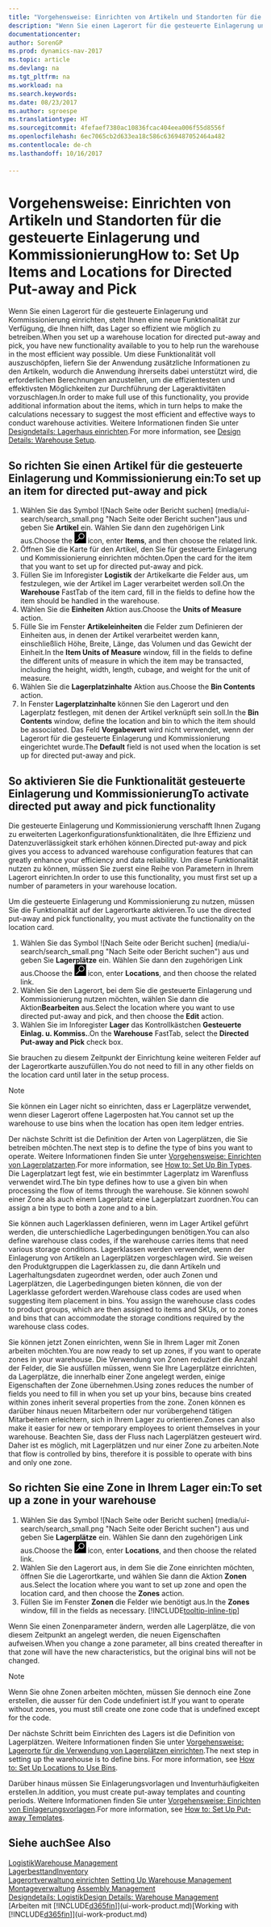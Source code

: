```yaml
---
title: "Vorgehensweise: Einrichten von Artikeln und Standorten für die gesteuerte Einlagerung und Kommissionierung"
description: "Wenn Sie einen Lagerort für die gesteuerte Einlagerung und Kommissionierung einrichten, steht Ihnen eine neue Funktionalität zur Verfügung, die Ihnen hilft, das Lager so effizient wie möglich zu betreiben."
documentationcenter: 
author: SorenGP
ms.prod: dynamics-nav-2017
ms.topic: article
ms.devlang: na
ms.tgt_pltfrm: na
ms.workload: na
ms.search.keywords: 
ms.date: 08/23/2017
ms.author: sgroespe
ms.translationtype: HT
ms.sourcegitcommit: 4fefaef7380ac10836fcac404eea006f55d8556f
ms.openlocfilehash: 6ec7065cb2d633ea18c586c6369487052464a482
ms.contentlocale: de-ch
ms.lasthandoff: 10/16/2017

---
```

# <a name="how-to-set-up-items-and-locations-for-directed-put-away-and-pick"></a><span data-ttu-id="74a3e-103">Vorgehensweise: Einrichten von Artikeln und Standorten für die gesteuerte Einlagerung und Kommissionierung</span><span class="sxs-lookup"><span data-stu-id="74a3e-103">How to: Set Up Items and Locations for Directed Put-away and Pick</span></span>
<span data-ttu-id="74a3e-104">Wenn Sie einen Lagerort für die gesteuerte Einlagerung und Kommissionierung einrichten, steht Ihnen eine neue Funktionalität zur Verfügung, die Ihnen hilft, das Lager so effizient wie möglich zu betreiben.</span><span class="sxs-lookup"><span data-stu-id="74a3e-104">When you set up a warehouse location for directed put-away and pick, you have new functionality available to you to help run the warehouse in the most efficient way possible.</span></span> <span data-ttu-id="74a3e-105">Um diese Funktionalität voll auszuschöpfen, liefern Sie der Anwendung zusätzliche Informationen zu den Artikeln, wodurch die Anwendung ihrerseits dabei unterstützt wird, die erforderlichen Berechnungen anzustellen, um die effizientesten und effektivsten Möglichkeiten zur Durchführung der Lageraktivitäten vorzuschlagen.</span><span class="sxs-lookup"><span data-stu-id="74a3e-105">In order to make full use of this functionality, you provide additional information about the items, which in turn helps to make the calculations necessary to suggest the most efficient and effective ways to conduct warehouse activities.</span></span> <span data-ttu-id="74a3e-106">Weitere Informationen finden Sie unter [Designdetails: Lagerhaus einrichten](design-details-warehouse-setup.md).</span><span class="sxs-lookup"><span data-stu-id="74a3e-106">For more information, see [Design Details: Warehouse Setup](design-details-warehouse-setup.md).</span></span>

## <a name="to-set-up-an-item-for-directed-put-away-and-pick"></a><span data-ttu-id="74a3e-107">So richten Sie einen Artikel für die gesteuerte Einlagerung und Kommissionierung ein:</span><span class="sxs-lookup"><span data-stu-id="74a3e-107">To set up an item for directed put-away and pick</span></span>  
1.  <span data-ttu-id="74a3e-108">Wählen Sie das Symbol ![Nach Seite oder Bericht suchen] (media/ui-search/search_small.png "Nach Seite oder Bericht suchen")aus und geben Sie **Artikel** ein. Wählen Sie dann den zugehörigen Link aus.</span><span class="sxs-lookup"><span data-stu-id="74a3e-108">Choose the ![Search for Page or Report](media/ui-search/search_small.png "Search for Page or Report icon") icon, enter **Items**, and then choose the related link.</span></span>  
2.  <span data-ttu-id="74a3e-109">Öffnen Sie die Karte für den Artikel, den Sie für gesteuerte Einlagerung und Kommissionierung einrichten möchten.</span><span class="sxs-lookup"><span data-stu-id="74a3e-109">Open the card for the item that you want to set up for directed put-away and pick.</span></span>
3. <span data-ttu-id="74a3e-110">Füllen Sie im Inforegister **Logistik** der Artikelkarte die Felder aus, um festzulegen, wie der Artikel im Lager verarbeitet werden soll.</span><span class="sxs-lookup"><span data-stu-id="74a3e-110">On the **Warehouse** FastTab of the item card, fill in the fields to define how the item should be handled in the warehouse.</span></span>  
4.  <span data-ttu-id="74a3e-111">Wählen Sie die **Einheiten** Aktion aus.</span><span class="sxs-lookup"><span data-stu-id="74a3e-111">Choose the **Units of Measure** action.</span></span>
5. <span data-ttu-id="74a3e-112">Fülle Sie im Fenster **Artikeleinheiten** die Felder zum Definieren der Einheiten aus, in denen der Artikel verarbeitet werden kann, einschließlich Höhe, Breite, Länge, das Volumen und das Gewicht der Einheit.</span><span class="sxs-lookup"><span data-stu-id="74a3e-112">In the **Item Units of Measure** window, fill in the fields to define the different units of measure in which the item may be transacted, including the height, width, length, cubage, and weight for the unit of measure.</span></span>
6. <span data-ttu-id="74a3e-113">Wählen Sie die **Lagerplatzinhalte** Aktion aus.</span><span class="sxs-lookup"><span data-stu-id="74a3e-113">Choose the **Bin Contents** action.</span></span>
7. <span data-ttu-id="74a3e-114">In Fenster **Lagerplatzinhalte** können Sie den Lagerort und den Lagerplatz festlegen, mit denen der Artikel verknüpft sein soll.</span><span class="sxs-lookup"><span data-stu-id="74a3e-114">In the **Bin Contents** window, define the location and bin to which the item should be associated.</span></span> <span data-ttu-id="74a3e-115">Das Feld **Vorgabewert** wird nicht verwendet, wenn der Lagerort für die gesteuerte Einlagerung und Kommissionierung eingerichtet wurde.</span><span class="sxs-lookup"><span data-stu-id="74a3e-115">The **Default** field is not used when the location is set up for directed put-away and pick.</span></span>  

## <a name="to-activate-directed-put-away-and-pick-functionality"></a><span data-ttu-id="74a3e-116">So aktivieren Sie die Funktionalität gesteuerte Einlagerung und Kommissionierung</span><span class="sxs-lookup"><span data-stu-id="74a3e-116">To activate directed put away and pick functionality</span></span>  
<span data-ttu-id="74a3e-117">Die gesteuerte Einlagerung und Kommissionierung verschafft Ihnen Zugang zu erweiterten Lagerkonfigurationsfunktionalitäten, die Ihre Effizienz und Datenzuverlässigkeit stark erhöhen können.</span><span class="sxs-lookup"><span data-stu-id="74a3e-117">Directed put-away and pick gives you access to advanced warehouse configuration features that can greatly enhance your efficiency and data reliability.</span></span> <span data-ttu-id="74a3e-118">Um diese Funktionalität nutzen zu können, müssen Sie zuerst eine Reihe von Parametern in Ihrem Lagerort einrichten.</span><span class="sxs-lookup"><span data-stu-id="74a3e-118">In order to use this functionality, you must first set up a number of parameters in your warehouse location.</span></span>  

<span data-ttu-id="74a3e-119">Um die gesteuerte Einlagerung und Kommissionierung zu nutzen, müssen Sie die Funktionalität auf der Lagerortkarte aktivieren.</span><span class="sxs-lookup"><span data-stu-id="74a3e-119">To use the directed put-away and pick functionality, you must activate the functionality on the location card.</span></span>    
1.  <span data-ttu-id="74a3e-120">Wählen Sie das Symbol ![Nach Seite oder Bericht suchen] (media/ui-search/search_small.png "Nach Seite oder Bericht suchen") aus und geben Sie **Lagerplätze** ein. Wählen Sie dann den zugehörigen Link aus.</span><span class="sxs-lookup"><span data-stu-id="74a3e-120">Choose the ![Search for Page or Report](media/ui-search/search_small.png "Search for Page or Report icon") icon, enter **Locations**, and then choose the related link.</span></span>  
2.  <span data-ttu-id="74a3e-121">Wählen Sie den Lagerort, bei dem Sie die gesteuerte Einlagerung und Kommissionierung nutzen möchten, wählen Sie dann die Aktion**Bearbeiten** aus.</span><span class="sxs-lookup"><span data-stu-id="74a3e-121">Select the location where you want to use directed put-away and pick, and then choose the **Edit** action.</span></span>  
3.  <span data-ttu-id="74a3e-122">Wählen Sie im Inforegister **Lager** das Kontrollkästchen **Gesteuerte Einlag. u. Kommiss.**.</span><span class="sxs-lookup"><span data-stu-id="74a3e-122">On the **Warehouse** FastTab, select the **Directed Put-away and Pick** check box.</span></span>  

<span data-ttu-id="74a3e-123">Sie brauchen zu diesem Zeitpunkt der Einrichtung keine weiteren Felder auf der Lagerortkarte auszufüllen.</span><span class="sxs-lookup"><span data-stu-id="74a3e-123">You do not need to fill in any other fields on the location card until later in the setup process.</span></span>  

> [!NOTE]  
>  <span data-ttu-id="74a3e-124">Sie können ein Lager nicht so einrichten, dass er Lagerplätze verwendet, wenn dieser Lagerort offene Lagerposten hat.</span><span class="sxs-lookup"><span data-stu-id="74a3e-124">You cannot set up the warehouse to use bins when the location has open item ledger entries.</span></span>  

<span data-ttu-id="74a3e-125">Der nächste Schritt ist die Definition der Arten von Lagerplätzen, die Sie betreiben möchten.</span><span class="sxs-lookup"><span data-stu-id="74a3e-125">The next step is to define the type of bins you want to operate.</span></span> <span data-ttu-id="74a3e-126">Weitere Informationen finden Sie unter [Vorgehensweise: Einrichten von Lagerplatzarten](warehouse-how-to-set-up-bin-types.md).</span><span class="sxs-lookup"><span data-stu-id="74a3e-126">For more information, see [How to: Set Up Bin Types](warehouse-how-to-set-up-bin-types.md).</span></span> <span data-ttu-id="74a3e-127">Die Lagerplatzart legt fest, wie ein bestimmter Lagerplatz im Warenfluss verwendet wird.</span><span class="sxs-lookup"><span data-stu-id="74a3e-127">The bin type defines how to use a given bin when processing the flow of items through the warehouse.</span></span> <span data-ttu-id="74a3e-128">Sie können sowohl einer Zone als auch einem Lagerplatz eine Lagerplatzart zuordnen.</span><span class="sxs-lookup"><span data-stu-id="74a3e-128">You can assign a bin type to both a zone and to a bin.</span></span>  

<span data-ttu-id="74a3e-129">Sie können auch Lagerklassen definieren, wenn im Lager Artikel geführt werden, die unterschiedliche Lagerbedingungen benötigen.</span><span class="sxs-lookup"><span data-stu-id="74a3e-129">You can also define warehouse class codes, if the warehouse carries items that need various storage conditions.</span></span> <span data-ttu-id="74a3e-130">Lagerklassen werden verwendet, wenn der Einlagerung von Artikeln an Lagerplätzen vorgeschlagen wird. Sie weisen den Produktgruppen die Lagerklassen zu, die dann Artikeln und Lagerhaltungsdaten zugeordnet werden, oder auch Zonen und Lagerplätzen, die Lagerbedingungen bieten können, die von der Lagerklasse gefordert werden.</span><span class="sxs-lookup"><span data-stu-id="74a3e-130">Warehouse class codes are used when suggesting item placement in bins. You assign the warehouse class codes to product groups, which are then assigned to items and SKUs, or to zones and bins that can accommodate the storage conditions required by the warehouse class codes.</span></span>  

<span data-ttu-id="74a3e-131">Sie können jetzt Zonen einrichten, wenn Sie in Ihrem Lager mit Zonen arbeiten möchten.</span><span class="sxs-lookup"><span data-stu-id="74a3e-131">You are now ready to set up zones, if you want to operate zones in your warehouse.</span></span> <span data-ttu-id="74a3e-132">Die Verwendung von Zonen reduziert die Anzahl der Felder, die Sie ausfüllen müssen, wenn Sie Ihre Lagerplätze einrichten, da Lagerplätze, die innerhalb einer Zone angelegt werden, einige Eigenschaften der Zone übernehmen.</span><span class="sxs-lookup"><span data-stu-id="74a3e-132">Using zones reduces the number of fields you need to fill in when you set up your bins, because bins created within zones inherit several properties from the zone.</span></span> <span data-ttu-id="74a3e-133">Zonen können es darüber hinaus neuen Mitarbeitern oder nur vorübergehend tätigen Mitarbeitern erleichtern, sich in Ihrem Lager zu orientieren.</span><span class="sxs-lookup"><span data-stu-id="74a3e-133">Zones can also make it easier for new or temporary employees to orient themselves in your warehouse.</span></span> <span data-ttu-id="74a3e-134">Beachten Sie, dass der Fluss nach Lagerplätzen gesteuert wird. Daher ist es möglich, mit Lagerplätzen und nur einer Zone zu arbeiten.</span><span class="sxs-lookup"><span data-stu-id="74a3e-134">Note that flow is controlled by bins, therefore it is possible to operate with bins and only one zone.</span></span>  

## <a name="to-set-up-a-zone-in-your-warehouse"></a><span data-ttu-id="74a3e-135">So richten Sie eine Zone in Ihrem Lager ein:</span><span class="sxs-lookup"><span data-stu-id="74a3e-135">To set up a zone in your warehouse</span></span>  
1.  <span data-ttu-id="74a3e-136">Wählen Sie das Symbol ![Nach Seite oder Bericht suchen] (media/ui-search/search_small.png "Nach Seite oder Bericht suchen") aus und geben Sie **Lagerplätze** ein. Wählen Sie dann den zugehörigen Link aus.</span><span class="sxs-lookup"><span data-stu-id="74a3e-136">Choose the ![Search for Page or Report](media/ui-search/search_small.png "Search for Page or Report icon") icon, enter **Locations**, and then choose the related link.</span></span>  
2.  <span data-ttu-id="74a3e-137">Wählen Sie den Lagerort aus, in dem Sie die Zone einrichten möchten, öffnen Sie die Lagerortkarte, und wählen Sie dann die Aktion **Zonen** aus.</span><span class="sxs-lookup"><span data-stu-id="74a3e-137">Select the location where you want to set up zone and open the location card, and then choose the **Zones** action.</span></span>  
3.  <span data-ttu-id="74a3e-138">Füllen Sie im Fenster **Zonen** die Felder wie benötigt aus.</span><span class="sxs-lookup"><span data-stu-id="74a3e-138">In the **Zones** window, fill in the fields as necessary.</span></span> [!INCLUDE[tooltip-inline-tip](includes/tooltip-inline-tip_md.md)]  

<span data-ttu-id="74a3e-139">Wenn Sie einen Zonenparameter ändern, werden alle Lagerplätze, die von diesem Zeitpunkt an angelegt werden, die neuen Eigenschaften aufweisen.</span><span class="sxs-lookup"><span data-stu-id="74a3e-139">When you change a zone parameter, all bins created thereafter in that zone will have the new characteristics, but the original bins will not be changed.</span></span>  

> [!NOTE]  
>  <span data-ttu-id="74a3e-140">Wenn Sie ohne Zonen arbeiten möchten, müssen Sie dennoch eine Zone erstellen, die ausser für den Code undefiniert ist.</span><span class="sxs-lookup"><span data-stu-id="74a3e-140">If you want to operate without zones, you must still create one zone code that is undefined except for the code.</span></span>  

<span data-ttu-id="74a3e-141">Der nächste Schritt beim Einrichten des Lagers ist die Definition von Lagerplätzen. Weitere Informationen finden Sie unter [Vorgehensweise: Lagerorte für die Verwendung von Lagerplätzen einrichten](warehouse-how-to-set-up-locations-to-use-bins.md).</span><span class="sxs-lookup"><span data-stu-id="74a3e-141">The next step in setting up the warehouse is to define bins. For more information, see [How to: Set Up Locations to Use Bins](warehouse-how-to-set-up-locations-to-use-bins.md).</span></span>  

<span data-ttu-id="74a3e-142">Darüber hinaus müssen Sie Einlagerungsvorlagen und Inventurhäufigkeiten erstellen.</span><span class="sxs-lookup"><span data-stu-id="74a3e-142">In addition, you must create put-away templates and counting periods.</span></span> <span data-ttu-id="74a3e-143">Weitere Informationen finden Sie unter [Vorgehensweise: Einrichten von Einlagerungsvorlagen](warehouse-how-to-set-up-put-away-templates.md).</span><span class="sxs-lookup"><span data-stu-id="74a3e-143">For more information, see [How to: Set Up Put-away Templates](warehouse-how-to-set-up-put-away-templates.md).</span></span>  

## <a name="see-also"></a><span data-ttu-id="74a3e-144">Siehe auch</span><span class="sxs-lookup"><span data-stu-id="74a3e-144">See Also</span></span>  
[<span data-ttu-id="74a3e-145">Logistik</span><span class="sxs-lookup"><span data-stu-id="74a3e-145">Warehouse Management</span></span>](warehouse-manage-warehouse.md)  
[<span data-ttu-id="74a3e-146">Lagerbesttand</span><span class="sxs-lookup"><span data-stu-id="74a3e-146">Inventory</span></span>](inventory-manage-inventory.md)  
<span data-ttu-id="74a3e-147">[Lagerortverwaltung einrichten](warehouse-setup-warehouse.md)   </span><span class="sxs-lookup"><span data-stu-id="74a3e-147">[Setting Up Warehouse Management](warehouse-setup-warehouse.md)   </span></span>  
<span data-ttu-id="74a3e-148">[Montageverwaltung](assembly-assemble-items.md)  </span><span class="sxs-lookup"><span data-stu-id="74a3e-148">[Assembly Management](assembly-assemble-items.md)  </span></span>  
[<span data-ttu-id="74a3e-149">Designdetails: Logistik</span><span class="sxs-lookup"><span data-stu-id="74a3e-149">Design Details: Warehouse Management</span></span>](design-details-warehouse-management.md)  
<span data-ttu-id="74a3e-150">[Arbeiten mit [!INCLUDE[d365fin](includes/d365fin_md.md)]](ui-work-product.md)</span><span class="sxs-lookup"><span data-stu-id="74a3e-150">[Working with [!INCLUDE[d365fin](includes/d365fin_md.md)]](ui-work-product.md)</span></span>  

